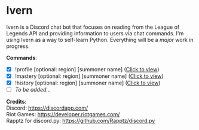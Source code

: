 # Ivern  
Ivern is a Discord chat bot that focuses on reading from the League of Legends API and providing information to users via chat commands. I'm using Ivern as a way to self-learn Python. Everything will be a *major* work in progress.

**Commands**:  
- [x] !profile [optional: region] [summoner name] ([Click to view](http://i.imgur.com/BEyNApg.png))
- [x] !mastery [optional: region] [summoner name] ([Click to view](http://i.imgur.com/opyACZM.png))
- [x] !history [optional: region] [summoner name] ([Click to view](http://i.imgur.com/X0DMcsa.gifv))
- [ ] *To be added...*

**Credits**:  
Discord: https://discordapp.com/  
Riot Games: https://developer.riotgames.com/  
Rapptz for discord.py: https://github.com/Rapptz/discord.py
